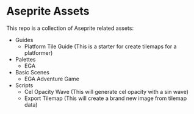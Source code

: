 # Aseprite Assets

This repo is a collection of Aseprite related assets:

- Guides
  - Platform Tile Guide (This is a starter for create tilemaps for a platformer)
- Palettes
  - EGA
- Basic Scenes
  - EGA Adventure Game
- Scripts
  - Cel Opacity Wave (This will generate cel opacity with a sin wave)
  - Export Tilemap (This will create a brand new image from tilemap data)
